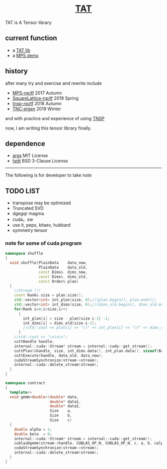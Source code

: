 <h1 align="center">
  <a href="https://github.com/hzhangxyz/TAT">TAT</a>
</h1>

TAT is A Tensor library

## current function
- a [TAT lib](https://github.com/hzhangxyz/TAT/blob/TAT/TAT.hpp)
- a [MPS demo](https://github.com/hzhangxyz/TAT/blob/TAT/Heisenberg_MPS_SU.cpp)

## history
after many try and exercise and rewrite include

- [MPS-np/tf](https://github.com/Aaaaaaaah/MPS) 2017 Autumn
- [SquareLattice-np/tf](https://github.com/Aaaaaaaah/SquareLattice) 2018 Spring
- [tnsp-np/tf](https://github.com/hzhangxyz/tnsp) 2018 Autumn
- [TNC-eigen](https://github.com/hzhangxyz/TNC) 2019 Winter

and with practice and experience of using [TNSP](https://arxiv.org/pdf/1708.00136.pdf)

now, I am writing this tensor library finally.

## dependence
- [args](https://github.com/Taywee/args) MIT License
- [hptt](https://github.com/springer13/hptt) BSD 3-Clause License

---
The following is for developer to take note

## TODO LIST
- transpose may be optimized
- Truncated SVD
- dgegqr magma
- cuda，sw
- use it, peps, kitaev, hubbard
- symmetry tensor

### note for some of cuda program
```c++
namespace shuffle
{
  void shuffle(PlainData    data_new,
               PlainData    data_old,
               const Dims&  dims_new,
               const Dims&  dims_old,
               const Order& plan)
  {
    //Stream !!!
    const Rank& size = plan.size();
    std::vector<int> int_plan(size, 0);//(plan.begin(), plan.end());
    std::vector<int> int_dims(size, 0);//(dims_old.begin(), dims_old.end());
    for(Rank i=0;i<size;i++)
      {
        int_plan[i] = size - plan[size-i-1] -1;
        int_dims[i] = dims_old[size-i-1];
        //std::cout << plan[i] << "\t" << int_plan[i] << "\t" << dims_old[i] << "\t" << int_dims[i] << "\n";
      }
    //std::cout << "\n\n\n";
    cuttHandle handle;
    internal::cuda::Stream* stream = internal::cuda::get_stream();
    cuttPlan(&handle, size, int_dims.data(), int_plan.data(), sizeof(Base), stream->stream);
    cuttExecute(handle, data_old, data_new);
    cudaStreamSynchronize(stream->stream);
    internal::cuda::delete_stream(stream);
  }
}

namespace contract
{
  template<>
  void gemm<double>(double* data,
                    double* data1,
                    double* data2,
                    Size    a,
                    Size    b,
                    Size    c)
  {
    double alpha = 1;
    double beta  = 0;
    internal::cuda::Stream* stream = internal::cuda::get_stream();
    cublasDgemm(stream->handle, CUBLAS_OP_N, CUBLAS_OP_N, c, a, b, &alpha, data2, c, data1, b, &beta, data, c);
    cudaStreamSynchronize(stream->stream);
    internal::cuda::delete_stream(stream);
  }
}
```
